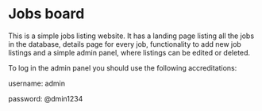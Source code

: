 # Jobs board
This is a simple jobs listing website. It has a landing page listing all the jobs in the database, details page for every job, functionality to add new job listings and a simple admin panel, where listings can be edited or deleted.

To log in the admin panel you should use the following accreditations:

username: admin

password: @dmin1234

